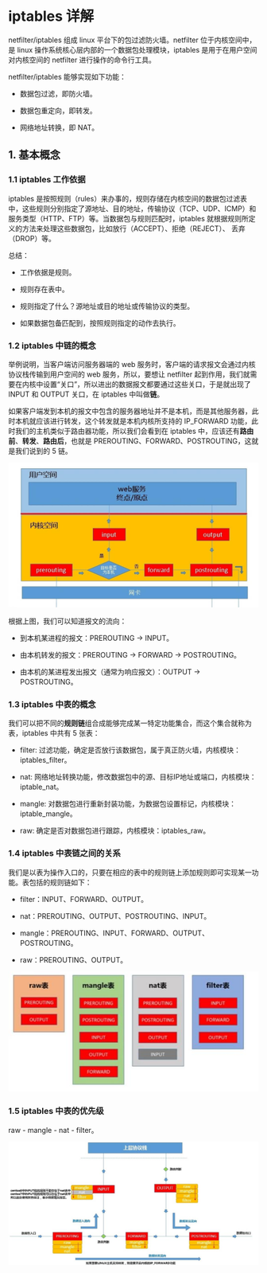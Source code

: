 # iptables 详解

netfilter/iptables 组成 linux 平台下的包过滤防火墙。netfilter 位于内核空间中，是 linux 操作系统核心层内部的一个数据包处理模块，iptables 是用于在用户空间对内核空间的 netfilter 进行操作的命令行工具。

netfilter/iptables 能够实现如下功能：

- 数据包过滤，即防火墙。

- 数据包重定向，即转发。

- 网络地址转换，即 NAT。

## 1. 基本概念

### 1.1 iptables 工作依据

iptables 是按照规则（rules）来办事的，规则存储在内核空间的数据包过滤表中，这些规则分别指定了源地址、目的地址，传输协议（TCP、UDP、ICMP）和服务类型（HTTP、FTP）等。当数据包与规则匹配时，iptables 就根据规则所定义的方法来处理这些数据包，比如放行（ACCEPT）、拒绝（REJECT）、 丢弃（DROP）等。

总结：

- 工作依据是规则。

- 规则存在表中。

- 规则指定了什么？源地址或目的地址或传输协议的类型。

- 如果数据包备匹配到，按照规则指定的动作去执行。

### 1.2 iptables 中链的概念

举例说明，当客户端访问服务器端的 web 服务时，客户端的请求报文会通过内核协议栈传输到用户空间的 web 服务，所以，要想让 netfilter 起到作用，我们就需要在内核中设置“关口”，所以进出的数据报文都要通过这些关口，于是就出现了 INPUT 和 OUTPUT 关口，在 iptables 中叫做**链**。

如果客户端发到本机的报文中包含的服务器地址并不是本机，而是其他服务器，此时本机就应该进行转发，这个转发就是本机内核所支持的 IP_FORWARD 功能，此时我们的主机类似于路由器功能，所以我们会看到在 iptables 中，应该还有**路由前**、**转发**、**路由后**，也就是 PREROUTING、FORWARD、POSTROUTING，这就是我们说到的 5 链。

![image](./20220119_01_pic_001.jpg)
 
根据上图，我们可以知道报文的流向：

- 到本机某进程的报文：PREROUTING -> INPUT。

- 由本机转发的报文：PREROUTING -> FORWARD -> POSTROUTING。

- 由本机的某进程发出报文（通常为响应报文）：OUTPUT -> POSTROUTING。

### 1.3 iptables 中表的概念

我们可以把不同的**规则链**组合成能够完成某一特定功能集合，而这个集合就称为表，iptables 中共有 5 张表：

- filter: 过滤功能，确定是否放行该数据包，属于真正防火墙，内核模块：iptables_filter。

- nat: 网络地址转换功能，修改数据包中的源、目标IP地址或端口，内核模块：iptable_nat。

- mangle: 对数据包进行重新封装功能，为数据包设置标记，内核模块：iptable_mangle。

- raw: 确定是否对数据包进行跟踪，内核模块：iptables_raw。
　　

### 1.4 iptables 中表链之间的关系

我们是以表为操作入口的，只要在相应的表中的规则链上添加规则即可实现某一功能。表包括的规则链如下：

- filter：INPUT、FORWARD、OUTPUT。

- nat：PREROUTING、OUTPUT、POSTROUTING、INPUT。

- mangle：PREROUTING、INPUT、FORWARD、OUTPUT、POSTROUTING。

- raw：PREROUTING、OUTPUT。

![image](./20220119_01_pic_002.jpg)

### 1.5 iptables 中表的优先级

raw - mangle - nat - filter。

![image](./20220119_01_pic_003.jpg)
